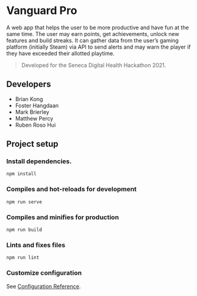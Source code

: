 # Vanguard Pro
A web app that helps the user to be more productive and have fun at the same time. The user may earn points, get achievements, unlock new features and build streaks. It can gather data from the user’s gaming platform (initially Steam) via API to send alerts and may warn the player if they have exceeded their allotted playtime.

> Developed for the Seneca Digital Health Hackathon 2021.

## Developers
- Brian Kong
- Foster Hangdaan
- Mark Brierley
- Matthew Percy
- Ruben Roso Hui

## Project setup

### Install dependencies.
```
npm install
```

### Compiles and hot-reloads for development
```
npm run serve
```

### Compiles and minifies for production
```
npm run build
```

### Lints and fixes files
```
npm run lint
```

### Customize configuration
See [Configuration Reference](https://cli.vuejs.org/config/).
